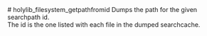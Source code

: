 <type name="holylib_filesystem_getpathfromid" category="" is="convar">
	<summary>
		# holylib_filesystem_getpathfromid
		Dumps the path for the given searchpath id.<br>
		The id is the one listed with each file in the dumped searchcache.    
	</summary>
</type>